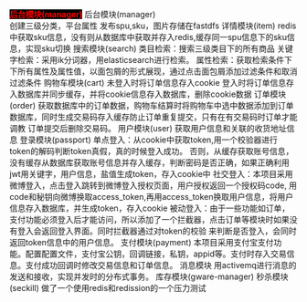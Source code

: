 <b style="color:red;background-color:black">后台模块(manager)</b>
<b style="color:red"></b>
后台模块(manager)<br>
创建三级分类，平台属性
发布spu,sku，图片存储在fastdfs
详情模块(item)
redis中获取sku信息，没有则从数据库中获取并存入redis,缓存同一spu信息下的sku信息，实现sku切换
搜索模块(search)
类目检索：搜索三级类目下的所有商品
关键字检索：采用ik分词器，用elasticsearch进行检索。
属性检索：获取检索条件下下所有属性及属性值，以面包屑的形式展现，通过点击面包屑添加过滤条件和取消过滤条件
购物车模块(cart)
未登入时将订单信息存入cookie
登入时将订单信息存入数据库并同步缓存，并将cookie信息存入数据库，删除cookie数据
订单模块(order)
获取数据库中的订单数据，购物车结算时将购物车中选中数据添加到订单数据库，同时生成交易码存入缓存防止订单重复提交，只有在有交易码时订单才能调教
订单提交后删除交易码。
用户模块(user)
获取用户信息和关联的收货地址信息
登录模块(passport)
单点登入：从cookie中获取token,用一个校验器进行token的解码判断token真假，真的时候登入成功。
否则，从缓存获取账号信息，没有缓存从数据库获取账号信息并存入缓存，判断密码是否正确，如果正确利用jwt用关键字，用户信息，盐值生成token，存入cookie中
社交登入：本项目采用微博登入，点击登入跳转到微博登入授权页面，用户授权返回一个授权码code,
用code和秘钥向微博换取access_token,再用access_token换取用户信息，将用户信息存入数据库，并生成token，存入cookie
被动登入：由于一些功能如订单，支付功能必须登入后才能访问，所以添加了一个拦截器，点击订单等模块时如果没有登入会返回登入界面。同时拦截器通过对token的校验
来判断是否登入，会同时返回token信息中的用户信息。
支付模块(payment)
本项目采用支付宝支付功能。配置配置文件，支付宝公钥，回调链接，私钥，appid等。支付时存入交易信息。支付成功回调时修改交易信息和订单信息。
消息模块
用activemq进行消息的发送和接收，实现并发时的分布式事务。
库存模块(gware-manager)
秒杀模块(seckill)
做了一个使用redis和redission的一个压力测试

